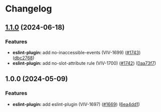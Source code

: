 # Changelog

## [1.1.0](https://github.com/Vonage/vivid-3/compare/eslint-plugin-v1.0.0...eslint-plugin-v1.1.0) (2024-06-18)


### Features

* **eslint-plugin:** add no-inaccessible-events (VIV-1699) ([#1743](https://github.com/Vonage/vivid-3/issues/1743)) ([dbc2768](https://github.com/Vonage/vivid-3/commit/dbc27689ad73b7c53e20f163898caa76ff82ca9e))
* **eslint-plugin:** add no-slot-attribute rule (VIV-1700) ([#1742](https://github.com/Vonage/vivid-3/issues/1742)) ([0aa73f7](https://github.com/Vonage/vivid-3/commit/0aa73f7ca5f90814e61e225a78fd069dfe335173))

## 1.0.0 (2024-05-09)


### Features

* **eslint-plugin:** add eslint-plugin (VIV-1697) ([#1669](https://github.com/Vonage/vivid-3/issues/1669)) ([6ea4dd1](https://github.com/Vonage/vivid-3/commit/6ea4dd1e1a85435e9471b725a8d1fbd83dc01a0a))
